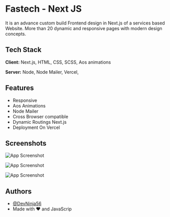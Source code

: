 
# Fastech - Next JS

It is an advance custom build Frontend design in Next.js of a services based Website. More than 20 dynamic and responsive pages with modern design concepts.  


## Tech Stack

**Client:** Next.js, HTML, CSS, SCSS, Aos animations 

**Server:** Node, Node Mailer, Vercel, 


## Features

- Responsive
- Aos Animations
- Node Mailer
- Cross Browser compatible
- Dynamic Routings Next.js 
- Deployment On Vercel 



## Screenshots

![App Screenshot](https://user-images.githubusercontent.com/97098423/178747467-3c4db41e-e2a3-4bfb-b28f-17671f843872.png)

![App Screenshot](https://user-images.githubusercontent.com/97098423/178747769-3266203a-c792-4fd8-af3d-a48471627557.png)

![App Screenshot](https://user-images.githubusercontent.com/97098423/178748577-39c19742-2663-4008-b155-2d735f23dc3c.png)



## Authors

- [@DevNinja56](https://github.com/DevNinja56)
- Made with ❤️ and JavaScrip

